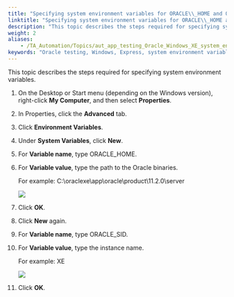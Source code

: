 ```yaml
--- 
title: "Specifying system environment variables for ORACLE\\_HOME and ORACLE\\_SID"
linktitle: "Specifying system environment variables for ORACLE\\_HOME and ORACLE\\_SID"
description: "This topic describes the steps required for specifying system environment variables."
weight: 2
aliases: 
    - /TA_Automation/Topics/aut_app_testing_Oracle_Windows_XE_system_environment_variables.html
keywords: "Oracle testing, Windows, Express, system environment variables, Oracle, system environment variables, Oracle testing, Express, system environment variables, Oracle, Express, database testing, Oracle, Windows, XE, Oracle testing, XE, Oracle, XE, Oracle, Windows, system environment variables"
---
```


This topic describes the steps required for specifying system environment variables.

1.  On the Desktop or Start menu \(depending on the Windows version\), right-click **My Computer**, and then select **Properties**.

2.  In Properties, click the **Advanced** tab.

3.  Click **Environment Variables**.

4.  Under **System Variables**, click **New**.

5.  For **Variable name**, type ORACLE\_HOME.

6.  For **Variable value**, type the path to the Oracle binaries.

    For example: C:\\oraclexe\\app\\oracle\\product\\11.2.0\\server

    ![](/images/TA_Automation/Images/oracleHome_var.png)

7.  Click **OK**.

8.  Click **New** again.

9.  For **Variable name**, type ORACLE\_SID.

10. For **Variable value**, type the instance name.

    For example: XE

    ![](/images/TA_Automation/Images/oracleSID_var.png)

11. Click **OK**.






